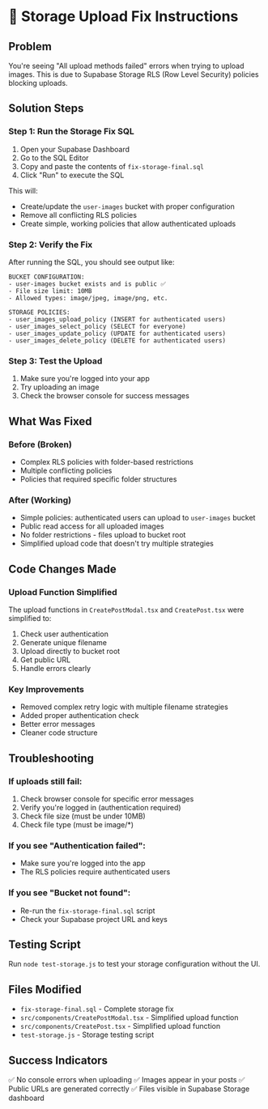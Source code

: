 # 🔧 Storage Upload Fix Instructions

## Problem
You're seeing "All upload methods failed" errors when trying to upload images. This is due to Supabase Storage RLS (Row Level Security) policies blocking uploads.

## Solution Steps

### Step 1: Run the Storage Fix SQL
1. Open your Supabase Dashboard
2. Go to the SQL Editor
3. Copy and paste the contents of `fix-storage-final.sql`
4. Click "Run" to execute the SQL

This will:
- Create/update the `user-images` bucket with proper configuration
- Remove all conflicting RLS policies
- Create simple, working policies that allow authenticated uploads

### Step 2: Verify the Fix
After running the SQL, you should see output like:
```
BUCKET CONFIGURATION:
- user-images bucket exists and is public ✅
- File size limit: 10MB
- Allowed types: image/jpeg, image/png, etc.

STORAGE POLICIES:
- user_images_upload_policy (INSERT for authenticated users)
- user_images_select_policy (SELECT for everyone)
- user_images_update_policy (UPDATE for authenticated users)
- user_images_delete_policy (DELETE for authenticated users)
```

### Step 3: Test the Upload
1. Make sure you're logged into your app
2. Try uploading an image
3. Check the browser console for success messages

## What Was Fixed

### Before (Broken)
- Complex RLS policies with folder-based restrictions
- Multiple conflicting policies
- Policies that required specific folder structures

### After (Working)
- Simple policies: authenticated users can upload to `user-images` bucket
- Public read access for all uploaded images
- No folder restrictions - files upload to bucket root
- Simplified upload code that doesn't try multiple strategies

## Code Changes Made

### Upload Function Simplified
The upload functions in `CreatePostModal.tsx` and `CreatePost.tsx` were simplified to:
1. Check user authentication
2. Generate unique filename
3. Upload directly to bucket root
4. Get public URL
5. Handle errors clearly

### Key Improvements
- Removed complex retry logic with multiple filename strategies
- Added proper authentication check
- Better error messages
- Cleaner code structure

## Troubleshooting

### If uploads still fail:
1. Check browser console for specific error messages
2. Verify you're logged in (authentication required)
3. Check file size (must be under 10MB)
4. Check file type (must be image/*)

### If you see "Authentication failed":
- Make sure you're logged into the app
- The RLS policies require authenticated users

### If you see "Bucket not found":
- Re-run the `fix-storage-final.sql` script
- Check your Supabase project URL and keys

## Testing Script
Run `node test-storage.js` to test your storage configuration without the UI.

## Files Modified
- `fix-storage-final.sql` - Complete storage fix
- `src/components/CreatePostModal.tsx` - Simplified upload function
- `src/components/CreatePost.tsx` - Simplified upload function
- `test-storage.js` - Storage testing script

## Success Indicators
✅ No console errors when uploading
✅ Images appear in your posts
✅ Public URLs are generated correctly
✅ Files visible in Supabase Storage dashboard
